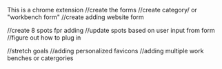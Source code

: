 This is a chrome extension
//create the forms
//create category/ or "workbench form"
//create adding website form

//create 8 spots fpr adding
//update spots based on user input from form
//figure out how to plug in

//stretch goals
//adding personalized favicons
//adding multiple work benches or catergories
